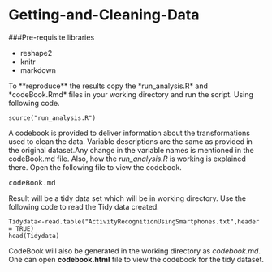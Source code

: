 # Getting-and-Cleaning-Data


###Pre-requisite libraries
<ul>
<li>  reshape2</li>
<li>  knitr</li>
<li>  markdown</li>
</ul>
To **reproduce** the results copy the *run_analysis.R* and *codeBook.Rmd* files in your working directory and run the script. Using following code.

<pre class="r"><code class="r"><span class="identifier"><span class="identifier">source</span></span><span class="paren"><span class="paren">(</span></span><span class="identifier"><span class="identifier">"run_analysis.R"</span></span><span class="paren"><span class="paren"></span></span><span class="paren"><span class="paren">)</span></span></code></pre>

A codebook is provided to deliver information about the transformations used to clean the data. Variable descriptions are the same as provided in the original dataset.Any change in the variable names is mentioned in the codeBook.md file. Also, how the *run_analysis.R* is working is explained there. Open the following file to view the codebook.

<pre>codeBook.md</pre>

Result will be a tidy data set which will be in working directory. Use the following code to read the Tidy data created.

<pre class="r"><code class="r"><span class="identifier">Tidydata</span><span class="operator">&lt;-</span><span class="identifier">read.table</span><span class="paren">(</span><span class="string">"ActivityRecognitionUsingSmartphones.txt"</span>,<span class="identifier">header</span> <span class="operator">=</span> <span class="literal">TRUE</span><span class="paren">)</span>
<span class="identifier">head</span><span class="paren">(</span><span class="identifier">Tidydata</span><span class="paren">)</span></code></pre>

CodeBook will also be generated in the working directory as *codebook.md*. One can open **codebook.html** file to view the codebook for the tidy dataset.
